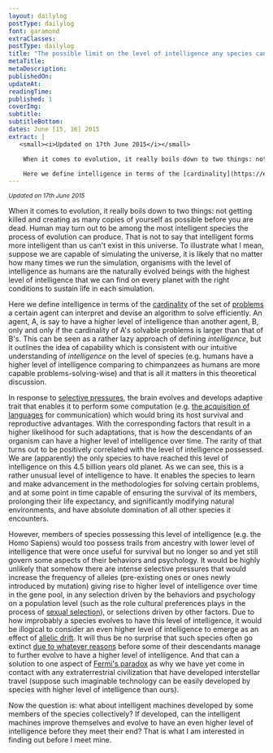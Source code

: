 ```yaml
---
layout: dailylog
postType: dailylog
font: garamond
extraClasses:
postType: dailylog
title: "The possible limit on the level of intelligence any species can possess in the course of evolution"
metaTitle:
metaDescription:
publishedOn:
updateAt:
readingTime:
published: 1
coverImg:
subtitle:
subtitleBottom:
dates: June [15, 16] 2015
extract: |
   <small><i>Updated on 17th June 2015</i></small>

    When it comes to evolution, it really boils down to two things: not getting killed and creating as many copies of yourself as possible before you are dead. Human may turn out to be among the most intelligent species the process of evolution can produce. That is not to say that intelligent forms more intelligent than us can't exist in this universe. To illustrate what I mean, suppose we are capable of simulating the universe, it is likely that no matter how many times we run the simulation, organisms with the level of intelligence as humans are the naturally evolved beings with the highest level of intelligence that we can find on every planet with the right conditions to sustain life in each simulation.

    Here we define intelligence in terms of the [cardinality](https://en.wikipedia.org/wiki/Cardinality) of the set of [problems](https://en.wikipedia.org/wiki/Computational_problem) a certain agent can interpret and devise an algorithm to solve efficiently. An agent, A, is say to have a higher level of intelligence than another agent, B, only and only if the cardinality of A's solvable problems is larger than that of B's. This can be seen as a rather lazy approach of defining *intelligence*, but it outlines the idea of capability which is consistent with our intuitive understanding of *intelligence* on the level of species (e.g. humans have a higher level of intelligence comparing to chimpanzees as humans are more capable problems-solving-wise) and that is all it matters in this theoretical discussion.
---
```


<small><i>Updated on 17th June 2015</i></small>

When it comes to evolution, it really boils down to two things: not getting killed and creating as many copies of yourself as possible before you are dead. Human may turn out to be among the most intelligent species the process of evolution can produce. That is not to say that intelligent forms more intelligent than us can't exist in this universe. To illustrate what I mean, suppose we are capable of simulating the universe, it is likely that no matter how many times we run the simulation, organisms with the level of intelligence as humans are the naturally evolved beings with the highest level of intelligence that we can find on every planet with the right conditions to sustain life in each simulation.

Here we define intelligence in terms of the [cardinality](https://en.wikipedia.org/wiki/Cardinality) of the set of [problems](https://en.wikipedia.org/wiki/Computational_problem) a certain agent can interpret and devise an algorithm to solve efficiently. An agent, A, is say to have a higher level of intelligence than another agent, B, only and only if the cardinality of A's solvable problems is larger than that of B's. This can be seen as a rather lazy approach of defining *intelligence*, but it outlines the idea of capability which is consistent with our intuitive understanding of *intelligence* on the level of species (e.g. humans have a higher level of intelligence comparing to chimpanzees as humans are more capable problems-solving-wise) and that is all it matters in this theoretical discussion.

In response to [selective pressures](http://study.com/academy/lesson/selective-pressure-definition-example-quiz.html), the brain evolves and develops adaptive trait that enables it to perform some computation (e.g. [the acquisition of languages](http://www.sage-ereference.com/view/humandevelopment/n371.xml) for communication) which would bring its host survival and reproductive advantages. With the corresponding factors that result in a higher likelihood for such adaptations, that is how the descendants of an organism can have a higher level of intelligence over time. The rarity of that turns out to be positively correlated with the level of intelligence possessed. We are (apparently) the only species to have reached this level of intelligence on this 4.5 billion years old planet. As we can see, this is a rather unusual level of intelligence to have. It enables the species to learn and make advancement in the methodologies for solving certain problems, and at some point in time capable of ensuring the survival of its members, prolonging their life expectancy, and significantly modifying natural environments, and have absolute domination of all other species it encounters.

However, members of species possessing this level of intelligence (e.g. the Homo Sapiens) would too possess trails from ancestry with lower level of intelligence that were once useful for survival but no longer so and yet still govern some aspects of their behaviors and psychology. It would be highly unlikely that somehow there are intense selective pressures that would increase the frequency of alleles (pre-existing ones or ones newly introduced by mutation) giving rise to higher level of intelligence over time in the gene pool, in any selection driven by the behaviors and psychology on a population level (such as the role cultural preferences plays in the process of [sexual selection](https://en.wikipedia.org/wiki/Sexual_selection)), or selections driven by other factors. Due to how improbably a species evolves to have this level of intelligence, it would be illogical to consider an even higher level of intelligence to emerge as an effect of [allelic drift](https://en.wikipedia.org/wiki/Genetic_drift). It will thus be no surprise that such species often go extinct [due to whatever reasons](https://en.wikipedia.org/wiki/Human_extinction#Possible_scenarios) before some of their descendants manage to further evolve to have a higher level of intelligence. And that can a solution to one aspect of [Fermi's paradox](https://en.wikipedia.org/wiki/Russell's_paradox) as why we have yet come in contact with any extraterrestrial civilization that have developed interstellar travel (suppose such imaginable technology can be easily developed by species with higher level of intelligence than ours).

Now the question is: what about intelligent machines developed by some members of the species collectively? If developed, can the intelligent machines improve themselves and evolve to have an even higher level of intelligence before they meet their end? That is what I am interested in finding out before I meet mine.

